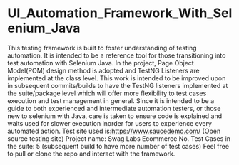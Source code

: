 # UI_Automation_Framework_With_Selenium_Java
This testing framework is built to foster understanding of testing automation. It is intended to be a reference tool for those transitioning into test automation with Selenium Java. In the project, Page Object Model(POM) design method is adopted and TestNG Listeners are implemented at the class level. This work is intended to be improved upon in subsequent commits/builds to have the TestNG listeners implemented at the suite/package level which will offer more flexibility to test cases execution and test management in general. 
Since it is intended to be a guide to both experienced and intermediate automation testers, or those new to selenium with Java, care is taken to ensure code is explained and waits used for slower execution inorder for users to experience every automated  action.
Test site used is[:](https://www.saucedemo.com/)https://www.saucedemo.com/  (Open source testing site)
Project name: Swag Labs Ecommerce
No. Test Cases in the suite: 5 (subsequent build to have more number of test cases)
Feel free to pull or clone the repo and interact with the framework.
